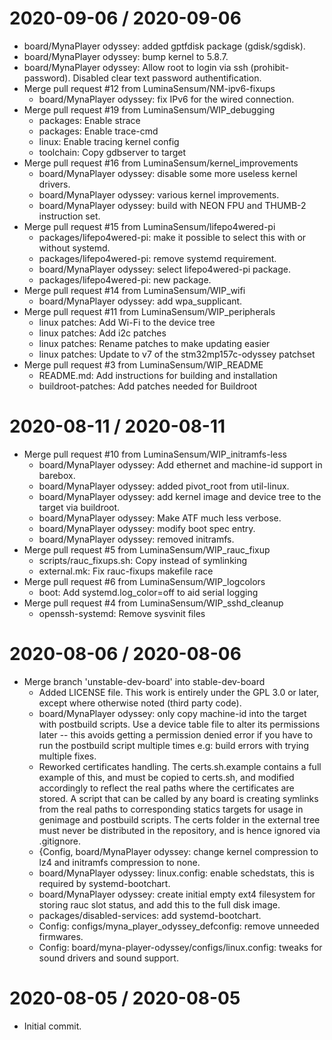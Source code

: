
2020-09-06 / 2020-09-06
=======================

  * board/MynaPlayer odyssey: added gptfdisk package (gdisk/sgdisk).
  * board/MynaPlayer odyssey: bump kernel to 5.8.7.
  * board/MynaPlayer odyssey: Allow root to login via ssh (prohibit-password). Disabled clear text password authentification.
  * Merge pull request #12 from LuminaSensum/NM-ipv6-fixups
	  * board/MynaPlayer odyssey: fix IPv6 for the wired connection.
  * Merge pull request #19 from LuminaSensum/WIP_debugging
	  * packages: Enable strace
	  * packages: Enable trace-cmd
	  * linux: Enable tracing kernel config
	  * toolchain: Copy gdbserver to target
  * Merge pull request #16 from LuminaSensum/kernel_improvements
	  * board/MynaPlayer odyssey: disable some more useless kernel drivers.
	  * board/MynaPlayer odyssey: various kernel improvements.
	  * board/MynaPlayer odyssey: build with NEON FPU and THUMB-2 instruction set.
  * Merge pull request #15 from LuminaSensum/lifepo4wered-pi
	  * packages/lifepo4wered-pi: make it possible to select this with or without systemd.
	  * packages/lifepo4wered-pi: remove systemd requirement.
	  * board/MynaPlayer odyssey: select lifepo4wered-pi package.
	  * packages/lifepo4wered-pi: new package.
  * Merge pull request #14 from LuminaSensum/WIP_wifi
	  * board/MynaPlayer odyssey: add wpa_supplicant.
  * Merge pull request #11 from LuminaSensum/WIP_peripherals
	  * linux patches: Add Wi-Fi to the device tree
	  * linux patches: Add i2c patches
	  * linux patches: Rename patches to make updating easier
	  * linux patches: Update to v7 of the stm32mp157c-odyssey patchset
  * Merge pull request #3 from LuminaSensum/WIP_README
	  * README.md: Add instructions for building and installation
	  * buildroot-patches: Add patches needed for Buildroot

2020-08-11 / 2020-08-11
=======================

  * Merge pull request #10 from LuminaSensum/WIP_initramfs-less
	  * board/MynaPlayer odyssey: Add ethernet and machine-id support in barebox.
	  * board/MynaPlayer odyssey: added pivot_root from util-linux.
	  * board/MynaPlayer odyssey: add kernel image and device tree to the target via buildroot.
	  * board/MynaPlayer odyssey: Make ATF much less verbose.
	  * board/MynaPlayer odyssey: modify boot spec entry.
	  * board/MynaPlayer odyssey: removed initramfs.
  * Merge pull request #5 from LuminaSensum/WIP_rauc_fixup
	  * scripts/rauc_fixups.sh: Copy instead of symlinking
	  * external.mk: Fix rauc-fixups makefile race
  * Merge pull request #6 from LuminaSensum/WIP_logcolors
	  * boot: Add systemd.log_color=off to aid serial logging
  * Merge pull request #4 from LuminaSensum/WIP_sshd_cleanup
	  * openssh-systemd: Remove sysvinit files

2020-08-06 / 2020-08-06
=======================

  * Merge branch 'unstable-dev-board' into stable-dev-board
	  * Added LICENSE file. This work is entirely under the GPL 3.0 or later, except where otherwise noted (third party code).
	  * board/MynaPlayer odyssey: only copy machine-id into the target with postbuild scripts. Use a device table file to alter its permissions later -- this avoids getting a permission denied error if you have to run the postbuild script multiple times e.g: build errors with trying multiple fixes.
	  * Reworked certificates handling. The certs.sh.example contains a full example of this, and must be copied to certs.sh, and modified accordingly to reflect the real paths where the certificates are stored. A script that can be called by any board is creating symlinks from the real paths to corresponding statics targets for usage in genimage and postbuild scripts. The certs folder in the external tree must never be distributed in the repository, and is hence ignored via .gitignore.
	  * {Config, board/MynaPlayer odyssey: change kernel compression to lz4 and initramfs compression to none.
	  * board/MynaPlayer odyssey: linux.config: enable schedstats, this is required by systemd-bootchart.
	  * board/MynaPlayer odyssey: create initial empty ext4 filesystem for storing rauc slot status, and add this to the full disk image.
	  * packages/disabled-services: add systemd-bootchart.
	  * Config: configs/myna_player_odyssey_defconfig: remove unneeded firmwares.
	  * Config: board/myna-player-odyssey/configs/linux.config: tweaks for sound drivers and sound support.

2020-08-05 / 2020-08-05
=======================

  * Initial commit.
